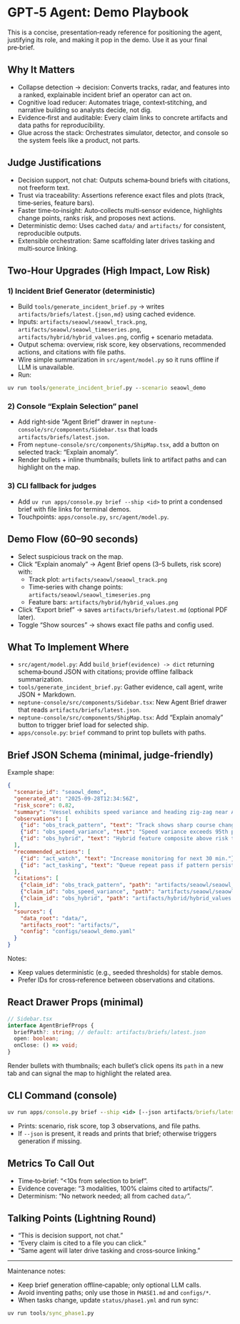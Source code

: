 # GPT‑5 Agent: Demo Playbook

This is a concise, presentation‑ready reference for positioning the agent, justifying its role, and making it pop in the demo. Use it as your final pre‑brief.

## Why It Matters
- Collapse detection → decision: Converts tracks, radar, and features into a ranked, explainable incident brief an operator can act on.
- Cognitive load reducer: Automates triage, context‑stitching, and narrative building so analysts decide, not dig.
- Evidence‑first and auditable: Every claim links to concrete artifacts and data paths for reproducibility.
- Glue across the stack: Orchestrates simulator, detector, and console so the system feels like a product, not parts.

## Judge Justifications
- Decision support, not chat: Outputs schema‑bound briefs with citations, not freeform text.
- Trust via traceability: Assertions reference exact files and plots (track, time‑series, feature bars).
- Faster time‑to‑insight: Auto‑collects multi‑sensor evidence, highlights change points, ranks risk, and proposes next actions.
- Deterministic demo: Uses cached `data/` and `artifacts/` for consistent, reproducible outputs.
- Extensible orchestration: Same scaffolding later drives tasking and multi‑source linking.

## Two‑Hour Upgrades (High Impact, Low Risk)

### 1) Incident Brief Generator (deterministic)
- Build `tools/generate_incident_brief.py` → writes `artifacts/briefs/latest.{json,md}` using cached evidence.
- Inputs: `artifacts/seaowl/seaowl_track.png`, `artifacts/seaowl/seaowl_timeseries.png`, `artifacts/hybrid/hybrid_values.png`, config + scenario metadata.
- Output schema: overview, risk score, key observations, recommended actions, and citations with file paths.
- Wire simple summarization in `src/agent/model.py` so it runs offline if LLM is unavailable.
- Run:

```cmd
uv run tools/generate_incident_brief.py --scenario seaowl_demo
```

### 2) Console “Explain Selection” panel
- Add right‑side “Agent Brief” drawer in `neptune-console/src/components/Sidebar.tsx` that loads `artifacts/briefs/latest.json`.
- From `neptune-console/src/components/ShipMap.tsx`, add a button on selected track: “Explain anomaly”.
- Render bullets + inline thumbnails; bullets link to artifact paths and can highlight on the map.

### 3) CLI fallback for judges
- Add `uv run apps/console.py brief --ship <id>` to print a condensed brief with file links for terminal demos.
- Touchpoints: `apps/console.py`, `src/agent/model.py`.

## Demo Flow (60–90 seconds)
- Select suspicious track on the map.
- Click “Explain anomaly” → Agent Brief opens (3–5 bullets, risk score) with:
  - Track plot: `artifacts/seaowl/seaowl_track.png`
  - Time‑series with change points: `artifacts/seaowl/seaowl_timeseries.png`
  - Feature bars: `artifacts/hybrid/hybrid_values.png`
- Click “Export brief” → saves `artifacts/briefs/latest.md` (optional PDF later).
- Toggle “Show sources” → shows exact file paths and config used.

## What To Implement Where
- `src/agent/model.py`: Add `build_brief(evidence) -> dict` returning schema‑bound JSON with citations; provide offline fallback summarization.
- `tools/generate_incident_brief.py`: Gather evidence, call agent, write JSON + Markdown.
- `neptune-console/src/components/Sidebar.tsx`: New Agent Brief drawer that reads `artifacts/briefs/latest.json`.
- `neptune-console/src/components/ShipMap.tsx`: Add “Explain anomaly” button to trigger brief load for selected ship.
- `apps/console.py`: `brief` command to print top bullets with paths.

## Brief JSON Schema (minimal, judge‑friendly)

Example shape:

```json
{
  "scenario_id": "seaowl_demo",
  "generated_at": "2025-09-28T12:34:56Z",
  "risk_score": 0.82,
  "summary": "Vessel exhibits speed variance and heading zig-zag near AOI boundary.",
  "observations": [
    {"id": "obs_track_pattern", "text": "Track shows sharp course changes over 15 min."},
    {"id": "obs_speed_variance", "text": "Speed variance exceeds 95th percentile baseline."},
    {"id": "obs_hybrid", "text": "Hybrid feature composite above risk threshold."}
  ],
  "recommended_actions": [
    {"id": "act_watch", "text": "Increase monitoring for next 30 min."},
    {"id": "act_tasking", "text": "Queue repeat pass if pattern persists."}
  ],
  "citations": [
    {"claim_id": "obs_track_pattern", "path": "artifacts/seaowl/seaowl_track.png"},
    {"claim_id": "obs_speed_variance", "path": "artifacts/seaowl/seaowl_timeseries.png"},
    {"claim_id": "obs_hybrid", "path": "artifacts/hybrid/hybrid_values.png"}
  ],
  "sources": {
    "data_root": "data/",
    "artifacts_root": "artifacts/",
    "config": "configs/seaowl_demo.yaml"
  }
}
```

Notes:
- Keep values deterministic (e.g., seeded thresholds) for stable demos.
- Prefer IDs for cross‑reference between observations and citations.

## React Drawer Props (minimal)

```ts
// Sidebar.tsx
interface AgentBriefProps {
  briefPath?: string; // default: artifacts/briefs/latest.json
  open: boolean;
  onClose: () => void;
}
```

Render bullets with thumbnails; each bullet’s click opens its `path` in a new tab and can signal the map to highlight the related area.

## CLI Command (console)

```cmd
uv run apps/console.py brief --ship <id> [--json artifacts/briefs/latest.json]
```

- Prints: scenario, risk score, top 3 observations, and file paths.
- If `--json` is present, it reads and prints that brief; otherwise triggers generation if missing.

## Metrics To Call Out
- Time‑to‑brief: “<10s from selection to brief”.
- Evidence coverage: “3 modalities, 100% claims cited to artifacts/”.
- Determinism: “No network needed; all from cached `data/`”.

## Talking Points (Lightning Round)
- “This is decision support, not chat.”
- “Every claim is cited to a file you can click.”
- “Same agent will later drive tasking and cross‑source linking.”

---

Maintenance notes:
- Keep brief generation offline‑capable; only optional LLM calls.
- Avoid inventing paths; only use those in `PHASE1.md` and `configs/*`.
- When tasks change, update `status/phase1.yml` and run sync:

```cmd
uv run tools/sync_phase1.py
```
